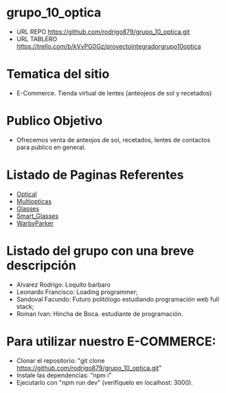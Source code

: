 # grupo_10_optica

- URL REPO https://github.com/rodrigo879/grupo_10_optica.git
- URL TABLERO https://trello.com/b/kVvPG0Gz/proyectointegradorgrupo10optica

# Tematica del sitio
- E-Commerce. Tienda virtual de lentes (anteojeos de sol y recetados)

# Publico Objetivo
- Ofrecemos venta de anteojos de sol, recetados, lentes de contactos para publico en general.

# Listado de Paginas Referentes
- [Optical](https://www.tiendadelentes.com.ar/)
- [Multiopticas](https://multiopticas.com.ar/)
- [Glasses](https://www.glasses.com/)
- [Smart_Glasses](https://www.smartbuyglasses.com.ar/)
- [WarbyParker](https://www.warbyparker.com/)

# Listado del grupo con una breve descripción
* Alvarez Rodrigo: Loquito barbaro
* Leonardo Francisco: Loading programmer;
* Sandoval Facundo: Futuro politólogo estudiando programación web full stack;
* Roman Ivan: Hincha de Boca. estudiante de programación.

# Para utilizar nuestro E-COMMERCE:
* Clonar el repositorio: "git clone https://github.com/rodrigo879/grupo_10_optica.git"
* Instale las dependencias: "npm i"
* Ejecutarlo con "npm run dev" (verifíquelo en localhost: 3000).